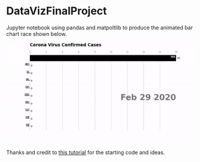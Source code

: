 # DataVizFinalProject

Jupyter notebook using pandas and matpoltlib to produce the animated bar chart race shown below.  

![alt-text](chart_race.gif)

Thanks and credit to  [this tutorial](https://towardsdatascience.com/bar-chart-race-in-python-with-matplotlib-8e687a5c8a41) for the starting code and ideas. 